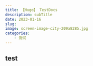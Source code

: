 ```yaml
---
title: 【Hugo】 TestDocs
description: subTitle
date: 2023-01-16
slug: 
image: screen-image-city-209a8285.jpg
categories:
    - 测试
---
```


## test
